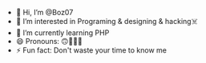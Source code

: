 - 👋 Hi, I’m @Boz07
- 👀 I’m interested in Programing & designing & hacking☠️
- 🌱 I’m currently learning PHP
- 😄 Pronouns: 🙃🙂🤷‍♂️
- ⚡ Fun fact: Don't waste your time to know me

<!---
Boz07/Boz07 is a ✨ special ✨ repository because its `README.md` (this file) appears on your GitHub profile.
You can click the Preview link to take a look at your changes.
--->

